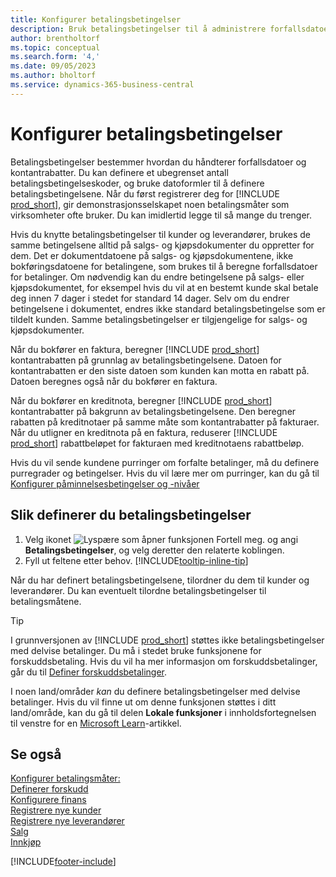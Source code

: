 ```yaml
---
title: Konfigurer betalingsbetingelser
description: Bruk betalingsbetingelser til å administrere forfallsdatoer og kontantrabatter.
author: brentholtorf
ms.topic: conceptual
ms.search.form: '4,'
ms.date: 09/05/2023
ms.author: bholtorf
ms.service: dynamics-365-business-central
---
```

# <a name="set-up-payment-terms"></a>Konfigurer betalingsbetingelser

Betalingsbetingelser bestemmer hvordan du håndterer forfallsdatoer og kontantrabatter. Du kan definere et ubegrenset antall betalingsbetingelseskoder, og bruke datoformler til å definere betalingsbetingelsene. Når du først registrerer deg for [!INCLUDE [prod_short](includes/prod_short.md)], gir demonstrasjonsselskapet noen betalingsmåter som virksomheter ofte bruker. Du kan imidlertid legge til så mange du trenger.  

Hvis du knytte betalingsbetingelser til kunder og leverandører, brukes de samme betingelsene alltid på salgs- og kjøpsdokumenter du oppretter for dem. Det er dokumentdatoene på salgs- og kjøpsdokumentene, ikke bokføringsdatoene for betalingene, som brukes til å beregne forfallsdatoer for betalinger. Om nødvendig kan du endre betingelsene på salgs- eller kjøpsdokumentet, for eksempel hvis du vil at en bestemt kunde skal betale deg innen 7 dager i stedet for standard 14 dager. Selv om du endrer betingelsene i dokumentet, endres ikke standard betalingsbetingelse som er tildelt kunden. Samme betalingsbetingelser er tilgjengelige for salgs- og kjøpsdokumenter.

Når du bokfører en faktura, beregner [!INCLUDE [prod_short](includes/prod_short.md)] kontantrabatten på grunnlag av betalingsbetingelsene. Datoen for kontantrabatten er den siste datoen som kunden kan motta en rabatt på. Datoen beregnes også når du bokfører en faktura.  

Når du bokfører en kreditnota, beregner [!INCLUDE [prod_short](includes/prod_short.md)] kontantrabatter på bakgrunn av betalingsbetingelsene. Den beregner rabatten på kreditnotaer på samme måte som kontantrabatter på fakturaer. Når du utligner en kreditnota på en faktura, reduserer [!INCLUDE [prod_short](includes/prod_short.md)] rabattbeløpet for fakturaen med kreditnotaens rabattbeløp.  

Hvis du vil sende kundene purringer om forfalte betalinger, må du definere purregrader og betingelser. Hvis du vil lære mer om purringer, kan du gå til [Konfigurer påminnelsesbetingelser og -nivåer](finance-setup-reminders.md)  

## <a name="to-set-up-payment-terms"></a>Slik definerer du betalingsbetingelser

1. Velg ikonet ![Lyspære som åpner funksjonen Fortell meg.](media/ui-search/search_small.png "Fortell hva du vil gjøre") og angi **Betalingsbetingelser**, og velg deretter den relaterte koblingen.  
2. Fyll ut feltene etter behov. [!INCLUDE[tooltip-inline-tip](includes/tooltip-inline-tip_md.md)]  

Når du har definert betalingsbetingelsene, tilordner du dem til kunder og leverandører. Du kan eventuelt tilordne betalingsbetingelser til betalingsmåtene.  

> [!TIP]
> I grunnversjonen av [!INCLUDE [prod_short](includes/prod_short.md)] støttes ikke betalingsbetingelser med delvise betalinger. Du må i stedet bruke funksjonene for forskuddsbetaling. Hvis du vil ha mer informasjon om forskuddsbetalinger, går du til [Definer forskuddsbetalinger](finance-set-up-prepayments.md).
>
> I noen land/områder *kan* du definere betalingsbetingelser med delvise betalinger. Hvis du vil finne ut om denne funksjonen støttes i ditt land/område, kan du gå til delen **Lokale funksjoner** i innholdsfortegnelsen til venstre for en [Microsoft Learn](about-localization.md)-artikkel.

## <a name="see-also"></a>Se også

[Konfigurer betalingsmåter:](finance-payment-methods.md)  
[Definerer forskudd](finance-set-up-prepayments.md)  
[Konfigurere finans](finance-setup-finance.md)  
[Registrere nye kunder](sales-how-register-new-customers.md)  
[Registrere nye leverandører](purchasing-how-register-new-vendors.md)  
[Salg](sales-manage-sales.md)  
[Innkjøp](purchasing-manage-purchasing.md)  


[!INCLUDE[footer-include](includes/footer-banner.md)]
